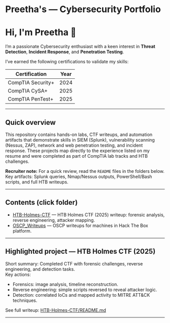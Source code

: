 # Preetha's — Cybersecurity Portfolio

# Hi, I'm Preetha 👋

I’m a passionate Cybersecurity enthusiast with a keen interest in **Threat Detection**, **Incident Response**, and **Penetration Testing**.

I’ve earned the following certifications to validate my skills:

| Certification         | Year   |
|-----------------------|--------|
| CompTIA Security+     | 2024   |
| CompTIA CySA+         | 2025   |
| CompTIA PenTest+      | 2025   |

---

## Quick overview
This repository contains hands-on labs, CTF writeups, and automation artifacts that demonstrate skills in SIEM (Splunk), vulnerability scanning (Nessus, ZAP), network and web penetration testing, and incident response. These projects map directly to the experience listed on my resume and were completed as part of CompTIA lab tracks and HTB challenges.

**Recruiter note:** For a quick review, read the `README` files in the folders below. Key artifacts: Splunk queries, Nmap/Nessus outputs, PowerShell/Bash scripts, and full HTB writeups.

---

## Contents (click folder)
- [HTB-Holmes-CTF](/HTB-Holmes-CTF/) — HTB Holmes CTF (2025) writeup: forensic analysis, reverse engineering, attacker mapping.
- [OSCP_Writeups](/oscp_writeups/README.md) — OSCP writeups for machines in Hack The Box platform.
---

## Highlighted project — HTB Holmes CTF (2025)
Short summary: Completed CTF with forensic challenges, reverse engineering, and detection tasks.  
Key actions:
- Forensics: image analysis, timeline reconstruction.
- Reverse engineering: simple scripts reversed to reveal attacker logic.
- Detection: correlated IoCs and mapped activity to MITRE ATT&CK techniques.

See full writeup: [HTB-Holmes-CTF/README.md](/HTB-Holmes-CTF/README.md)

---


